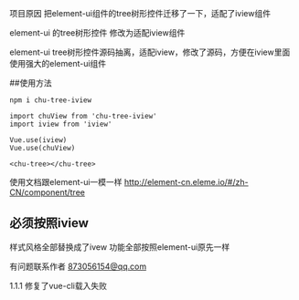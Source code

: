 项目原因
把element-ui组件的tree树形控件迁移了一下，适配了iview组件

element-ui 的tree树形控件
修改为适配iview组件

element-ui tree树形控件源码抽离，适配iview，修改了源码，方便在iview里面使用强大的element-ui组件

##使用方法

```
npm i chu-tree-iview

import chuView from 'chu-tree-iview'
import iview from 'iview'

Vue.use(iview)
Vue.use(chuView)

<chu-tree></chu-tree>
```

使用文档跟element-ui一模一样
http://element-cn.eleme.io/#/zh-CN/component/tree

## 必须按照iview
样式风格全部替换成了ivew
功能全部按照element-ui原先一样

有问题联系作者
873056154@qq.com

1.1.1 修复了vue-cli载入失败
